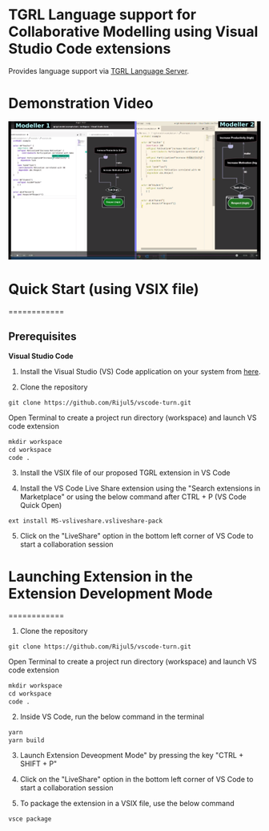 TGRL Language support for Collaborative Modelling using Visual Studio Code extensions
=====================
Provides language support via [TGRL Language Server](https://github.com/JUCMNAV/TURNEditor/tree/vscode-lsp).

# Demonstration Video
[![Demo](https://github.com/Rijul5/vscode-turn/blob/main/Data/screenshot.png)](https://youtu.be/3fqXI3tiQjw)

# Quick Start (using VSIX file)
============
## Prerequisites
**Visual Studio Code**
1. Install the Visual Studio (VS) Code application on your system from [here](https://code.visualstudio.com/download).

2. Clone the repository
```
git clone https://github.com/Rijul5/vscode-turn.git
```
Open Terminal to create a project run directory (workspace) and launch VS code extension
```
mkdir workspace
cd workspace
code .
```    
3. Install the VSIX file of our proposed TGRL extension in VS Code

4. Install the VS Code Live Share extension using the "Search extensions in Marketplace" or using the below command after CTRL + P (VS Code Quick Open)
```
ext install MS-vsliveshare.vsliveshare-pack
```

5. Click on the "LiveShare" option in the bottom left corner of VS Code to start a collaboration session


# Launching Extension in the Extension Development Mode
============

1. Clone the repository
```
git clone https://github.com/Rijul5/vscode-turn.git
```
Open Terminal to create a project run directory (workspace) and launch VS code extension
```
mkdir workspace
cd workspace
code .
```

2. Inside VS Code, run the below command in the terminal
```
yarn
yarn build
```

3. Launch Extension Deveopment Mode" by pressing the key "CTRL + SHIFT + P"

4. Click on the "LiveShare" option in the bottom left corner of VS Code to start a collaboration session

5. To package the extension in a VSIX file, use the below command
```
vsce package
```





